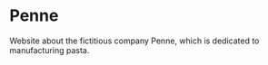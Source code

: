# Penne
<p>Website about the fictitious company Penne, which is dedicated to manufacturing pasta.</p>
